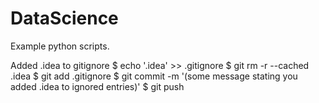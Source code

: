 # DataScience
Example python scripts.


Added .idea to gitignore
$ echo '.idea' >> .gitignore
$ git rm -r --cached .idea
$ git add .gitignore
$ git commit -m '(some message stating you added .idea to ignored entries)'
$ git push
